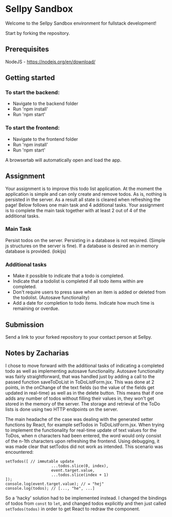# Sellpy Sandbox

Welcome to the Sellpy Sandbox environment for fullstack development!

Start by forking the repository.

## Prerequisites

NodeJS - https://nodejs.org/en/download/

## Getting started

### To start the backend:

 - Navigate to the backend folder
 - Run 'npm install'
 - Run 'npm start'

### To start the frontend:

 - Navigate to the frontend folder
 - Run 'npm install'
 - Run 'npm start'

 A browsertab will automatically open and load the app.

## Assignment

Your assignment is to improve this todo list application. At the moment the application is simple and can only create and remove todos.
As is, nothing is persisted in the server. As a result all state is cleared when refreshing the page!
Below follows one main task and 4 additional tasks. Your assignment is to complete the main task together with at least 2 out of 4 of the additional tasks.

### Main Task

Persist todos on the server. Persisting in a database is not required. (Simple js structures on the server is fine). If a database is desired an in memory database is provided. (lokijs)

### Additional tasks
- Make it possible to indicate that a todo is completed.
- Indicate that a todolist is completed if all todo items within are completed.
- Don't require users to press save when an item is added or deleted from the todolist. (Autosave functionality)
- Add a date for completion to todo items. Indicate how much time is remaining or overdue.

## Submission

Send a link to your forked repository to your contact person at Sellpy.

## Notes by Zacharias

I chose to move forward with the additional tasks of indicating a completed todo as well as implementing autosave functionality. Autosave functionality was fairly straightforward, that was handled just by adding a call to the passed function saveToDoList in ToDoListForm.jsx. This was done at 2 points, in the onChange of the text fields (so the value of the fields get updated in real-time) as well as in the delete button. This means that if one adds any number of todos without filling their values in, they won't get stored in the memory of the server. The storage and retrieval of the ToDo lists is done using two HTTP endpoints on the server. 

The main headache of the case was dealing with the generated setter functions by React, for example setTodos in ToDoListForm.jsx. When trying to implement the functionality for real-time update of text values for the ToDos, when n characters had been entered, the word would only consist of the n-1th characters upon refreshing the frontend. Using debugging, it was made clear that setTodos did not work as intended. This scenario was encountered:

```
setTodos([ // immutable update
                    ...todos.slice(0, index),
                    event.target.value,
                    ...todos.slice(index + 1)
]);
console.log(event.target.value); // = "hej"
console.log(todos); // [..., "he", ...]
```

So a 'hacky' solution had to be implemented instead. I changed the bindings of todos from `const` to `let`, and changed todos explicitly and then just called `setTodos(todos)` in order to get React to redraw the component. 
